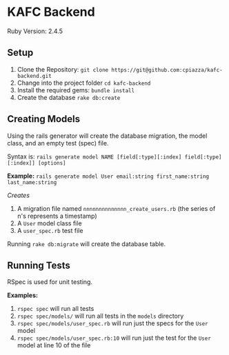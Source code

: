 # KAFC Backend
Ruby Version: 2.4.5

## Setup
1. Clone the Repository: `git clone https://git@github.com:cpiazza/kafc-backend.git`
2. Change into the project folder `cd kafc-backend`
2. Install the required gems: `bundle install`
3. Create the database `rake db:create`

## Creating Models
Using the rails generator will create the database migration, the model class, and an empty test (spec) file. 

Syntax is: `rails generate model NAME [field[:type][:index] field[:type][:index]] [options]`

**Example:** `rails generate model User email:string first_name:string last_name:string`

*Creates*
1. A migration file named `nnnnnnnnnnnnnn_create_users.rb` (the series of n's represents a timestamp)
2. A `User` model class file
3. A `user_spec.rb` test file

Running `rake db:migrate` will create the database table. 


## Running Tests
RSpec is used for unit testing.

**Examples:**

1. `rspec spec` will run all tests
2. `rspec spec/models/` will run all tests in the `models` directory
3. `rspec spec/models/user_spec.rb` will run just the specs for the `User` model
4. `rspec spec/models/user_spec.rb:10` will run just the test for the `User` model at line 10 of the file
